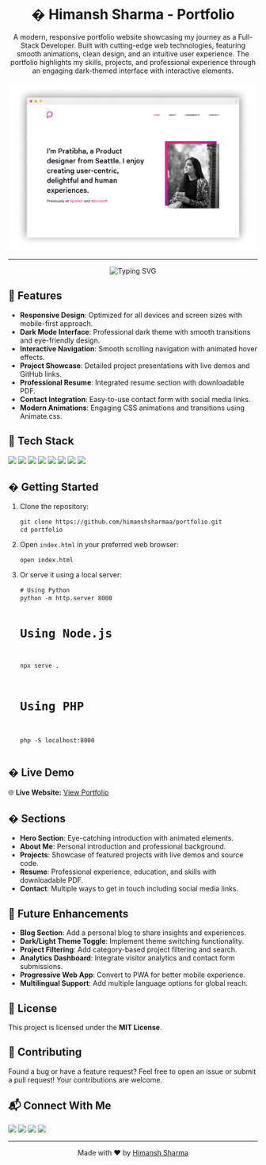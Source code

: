  <h1 align="center">� Himansh Sharma - Portfolio</h1>

<p align="center">
  A modern, responsive portfolio website showcasing my journey as a Full-Stack Developer. Built with cutting-edge web technologies, featuring smooth animations, clean design, and an intuitive user experience. The portfolio highlights my skills, projects, and professional experience through an engaging dark-themed interface with interactive elements.
</p>

<div align="center">
    <img src="https://github.com/himanshsharmaa/portfolio/blob/main/images/project/project-image01.png?raw=true" alt="Portfolio Header" />
</div>

------

<p align="center">
  <img src="https://readme-typing-svg.herokuapp.com?font=Fira+Code&size=22&pause=1000&color=4CAF50&center=true&vCenter=true&width=435&lines=Full-Stack+Developer;Creative+Problem+Solver;Modern+Web+Technologies;Always+Learning" alt="Typing SVG">
</p>

<h2 align="left">🌟 Features</h2>
<ul>
  <li><strong>Responsive Design</strong>: Optimized for all devices and screen sizes with mobile-first approach.</li>
  <li><strong>Dark Mode Interface</strong>: Professional dark theme with smooth transitions and eye-friendly design.</li>
  <li><strong>Interactive Navigation</strong>: Smooth scrolling navigation with animated hover effects.</li>
  <li><strong>Project Showcase</strong>: Detailed project presentations with live demos and GitHub links.</li>
  <li><strong>Professional Resume</strong>: Integrated resume section with downloadable PDF.</li>
  <li><strong>Contact Integration</strong>: Easy-to-use contact form with social media links.</li>
  <li><strong>Modern Animations</strong>: Engaging CSS animations and transitions using Animate.css.</li>
</ul>

<h2 align="left">🔧 Tech Stack</h2>
<p align="left">
  <a href="https://www.html.com/" target="_blank"><img src="https://img.shields.io/badge/HTML5-E34F26?style=for-the-badge&logo=html5&logoColor=white"/></a>
  <a href="https://www.w3.org/Style/CSS/" target="_blank"><img src="https://img.shields.io/badge/CSS3-1572B6?style=for-the-badge&logo=css3&logoColor=white"/></a>
  <a href="https://developer.mozilla.org/en-US/docs/Web/JavaScript" target="_blank"><img src="https://img.shields.io/badge/JavaScript-F7DF1E?style=for-the-badge&logo=javascript&logoColor=black"/></a>
  <a href="https://getbootstrap.com/" target="_blank"><img src="https://img.shields.io/badge/Bootstrap-563D7C?style=for-the-badge&logo=bootstrap&logoColor=white"/></a>
  <a href="https://jquery.com/" target="_blank"><img src="https://img.shields.io/badge/jQuery-0769AD?style=for-the-badge&logo=jquery&logoColor=white"/></a>
  <a href="https://animate.style/" target="_blank"><img src="https://img.shields.io/badge/Animate.css-FF6B6B?style=for-the-badge&logo=css3&logoColor=white"/></a>
  <a href="https://iconscout.com/unicons" target="_blank"><img src="https://img.shields.io/badge/Unicons-667EEA?style=for-the-badge&logo=iconify&logoColor=white"/></a>
  <a href="https://github.com/" target="_blank"><img src="https://img.shields.io/badge/GitHub-181717?style=for-the-badge&logo=github&logoColor=white"/></a>
</p>

<h2 align="left">� Getting Started</h2>
<ol>
  <li>Clone the repository:
    <pre><code>git clone https://github.com/himanshsharmaa/portfolio.git
cd portfolio</code></pre>
  </li>
  <li>Open <code>index.html</code> in your preferred web browser:
    <pre><code>open index.html</code></pre>
  </li>
  <li>Or serve it using a local server:
    <pre><code># Using Python
python -m http.server 8000

# Using Node.js
npx serve .

# Using PHP
php -S localhost:8000</code></pre>
  </li>
</ol>

<h2 align="left">� Live Demo</h2>
<p>
  🌐 <strong>Live Website:</strong> <a href="https://himanshsharmaa.github.io/portfolio/" target="_blank">View Portfolio</a>
</p>

<h2 align="left">� Sections</h2>
<ul>
  <li><strong>Hero Section</strong>: Eye-catching introduction with animated elements.</li>
  <li><strong>About Me</strong>: Personal introduction and professional background.</li>
  <li><strong>Projects</strong>: Showcase of featured projects with live demos and source code.</li>
  <li><strong>Resume</strong>: Professional experience, education, and skills with downloadable PDF.</li>
  <li><strong>Contact</strong>: Multiple ways to get in touch including social media links.</li>
</ul>

<h2 align="left">🔮 Future Enhancements</h2>
<ul>
  <li><strong>Blog Section</strong>: Add a personal blog to share insights and experiences.</li>
  <li><strong>Dark/Light Theme Toggle</strong>: Implement theme switching functionality.</li>
  <li><strong>Project Filtering</strong>: Add category-based project filtering and search.</li>
  <li><strong>Analytics Dashboard</strong>: Integrate visitor analytics and contact form submissions.</li>
  <li><strong>Progressive Web App</strong>: Convert to PWA for better mobile experience.</li>
  <li><strong>Multilingual Support</strong>: Add multiple language options for global reach.</li>
</ul>

<h2 align="left">📝 License</h2>
<p align="left">This project is licensed under the <strong>MIT License</strong>.</p>

<h2 align="left">🤝 Contributing</h2>
<p>
  Found a bug or have a feature request? Feel free to open an issue or submit a pull request! Your contributions are welcome.
</p>

<h2 align="left">📬 Connect With Me</h2>
<p align="left">
  <a href="mailto:talk.himanshsharma@gmail.com"><img src="https://img.shields.io/badge/Email-D14836?style=for-the-badge&logo=gmail&logoColor=white"/></a>
  <a href="https://linkedin.com/in/himanshsharmaa" target="_blank"><img src="https://img.shields.io/badge/LinkedIn-0077B5?style=for-the-badge&logo=linkedin&logoColor=white"/></a>
  <a href="https://github.com/himanshsharmaa" target="_blank"><img src="https://img.shields.io/badge/GitHub-181717?style=for-the-badge&logo=github&logoColor=white"/></a>
  <a href="https://twitter.com/himanshsharmaa" target="_blank"><img src="https://img.shields.io/badge/Twitter-1DA1F2?style=for-the-badge&logo=twitter&logoColor=white"/></a>
</p>

------

<p align="center">Made with ❤️ by <a href="https://github.com/himanshsharmaa">Himansh Sharma</a></p>

